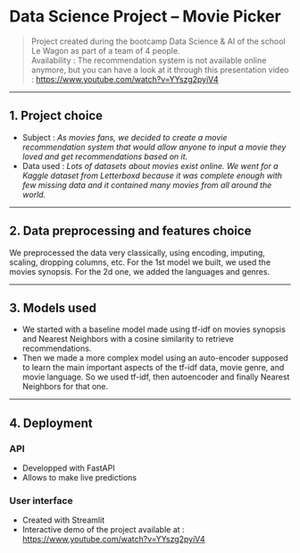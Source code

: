 # Data Science Project – Movie Picker

> Project created during the bootcamp Data Science & AI of the school Le Wagon as part of a team of 4 people.        
> Availability : The recommendation system is not available online anymore, but you can have a look at it through this presentation video : https://www.youtube.com/watch?v=YYszg2pyiV4

---


## 1. Project choice

- Subject : *As movies fans, we decided to create a movie recommendation system that would allow anyone to input a movie they loved and get recommendations based on it.*
- Data used : *Lots of datasets about movies exist online. We went for a Kaggle dataset from Letterboxd because it was complete enough with few missing data and it contained many movies from all around the world.*


---


## 2. Data preprocessing and features choice

We preprocessed the data very classically, using encoding, imputing, scaling, dropping columns, etc.
For the 1st model we built, we used the movies synopsis.
For the 2d one, we added the languages and genres.


---


## 3. Models used

- We started with a baseline model made using tf-idf on movies synopsis and Nearest Neighbors with a cosine similarity to retrieve recommendations.
- Then we made a more complex model using an auto-encoder supposed to learn the main important aspects of the tf-idf data, movie genre, and movie language. So we used tf-idf, then autoencoder and finally Nearest Neighbors for that one.


---


## 4. Deployment

### API
- Developped with FastAPI
- Allows to make live predictions 

### User interface
- Created with Streamlit
- Interactive demo of the project available at : https://www.youtube.com/watch?v=YYszg2pyiV4 
